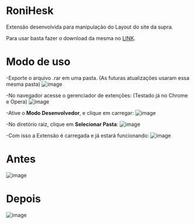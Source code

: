 # RoniHesk

Extensão desenvolvida para manipulação do Layout do site da supra.

Para usar basta fazer o download da mesma no [LINK](https://github.com/ronierc/RoniHesk/blob/main/HelpExtensao.rar).

# Modo de uso

-Exporte o arquivo .rar em uma pasta. (As futuras atualizações usaram essa mesma pasta)
![image](https://github.com/ronierc/RoniHesk/assets/17727280/354e3760-f710-4cd7-a98b-cddf71ca5d2b)

-No navegador acesse o gerenciador de extenções: (Testado já no Chrome e Opera)
![image](https://github.com/ronierc/RoniHesk/assets/17727280/2f0f5587-33c3-405a-97a7-20a319f755df)

-Ative o **Modo Desenvolvedor**, e clique em carregar:
![image](https://github.com/ronierc/RoniHesk/assets/17727280/77566a3c-9708-4c61-8903-d484ed76d7ad)

-No diretório raiz, clique em **Selecionar Pasta**:
![image](https://github.com/ronierc/RoniHesk/assets/17727280/1b406c15-6da2-487d-aa94-818d271fdecd)

-Com isso a Extensão é carregada e já estará funcionando:
![image](https://github.com/ronierc/RoniHesk/assets/17727280/573d0710-0063-45a6-b92f-3ac604e32541)

# Antes
![image](https://github.com/ronierc/RoniHesk/assets/17727280/e7ff019e-e59a-4b46-a714-85de45eeea85)

# Depois
![image](https://github.com/ronierc/RoniHesk/assets/17727280/1f73960a-232b-4c32-ada3-d377bd222a6d)

